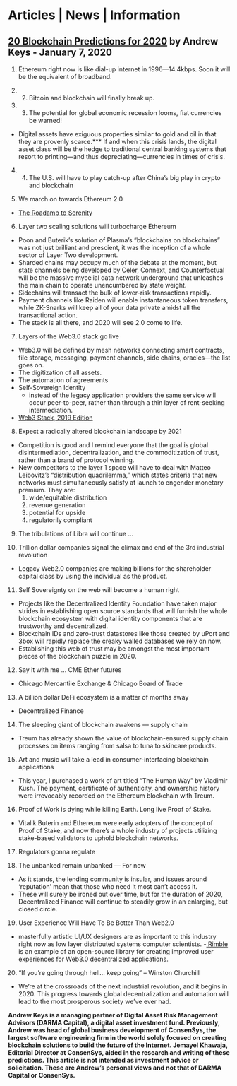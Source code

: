 # Articles | News | Information

## [20 Blockchain Predictions for 2020](https://money.com/ethereum-bitcoin-blockchain-predictions/) by Andrew Keys - January 7, 2020

1. Ethereum right now is like dial-up internet in 1996—14.4kbps. Soon it will be the equivalent of broadband.

2. 2. Bitcoin and blockchain will finally break up.

3. 3. The potential for global economic recession looms, fiat currencies be warned!
  - Digital assets have exiguous properties similar to gold and oil in that they are provenly scarce.*** If and when this crisis lands, the digital asset class will be the hedge to traditional central banking systems that resort to printing—and thus depreciating—currencies in times of crisis.

4. 4. The U.S. will have to play catch-up after China’s big play in crypto and blockchain

5. We march on towards Ethereum 2.0
  - [The Roadamp to Serenity](https://consensys.net/blog/blockchain-explained/the-roadmap-to-serenity-2/)

6. Layer two scaling solutions will turbocharge Ethereum
  - Poon and Buterik’s solution of Plasma’s “blockchains on blockchains” was not just brilliant and prescient, it was the inception of a whole sector of Layer Two development.
  - Sharded chains may occupy much of the debate at the moment, but state channels being developed by Celer, Connext, and Counterfactual will be the massive mycelial data network underground that unleashes the main chain to operate unencumbered by state weight.
  - Sidechains will transact the bulk of lower-risk transactions rapidly.
  - Payment channels like Raiden will enable instantaneous token transfers, while ZK-Snarks will keep all of your data private amidst all the transactional action.
  - The stack is all there, and 2020 will see 2.0 come to life.

7. Layers of the Web3.0 stack go live
  - Web3.0 will be defined by mesh networks connecting smart contracts, file storage, messaging, payment channels, side chains, oracles—the list goes on.
  - The digitization of all assets.
  - The automation of agreements
  - Self-Sovereign Identity
    - instead of the legacy application providers the same service will occur peer-to-peer, rather than through a thin layer of rent-seeking intermediation.
  - [Web3 Stack, 2019 Edition](https://moneydotcomvip.files.wordpress.com/2020/01/v2.1bonus_5-single-chain-flat-visualization-with-companies.jpg)

8. Expect a radically altered blockchain landscape by 2021
  - Competition is good and I remind everyone that the goal is global disintermediation, decentralization, and the commoditization of trust, rather than a brand of protocol winning.
  - New competitors to the layer 1 space will have to deal with Matteo Leibovitz’s “distribution quadrilemma,” which states criteria that new networks must simultaneously satisfy at launch to engender monetary premium. They are:
    1. wide/equitable distribution
    2. revenue generation
    3. potential for upside
    4. regulatorily compliant

9. The tribulations of Libra will continue ...

10. Trillion dollar companies signal the climax and end of the 3rd industrial revolution
  - Legacy Web2.0 companies are making billions for the shareholder capital class by using the individual as the product.

11. Self Sovereignty on the web will become a human right
  - Projects like the Decentralized Identity Foundation have taken major strides in establishing open source standards that will furnish the whole blockchain ecosystem with digital identity components that are trustworthy and decentralized.
  - Blockchain IDs and zero-trust datastores like those created by uPort and 3box will rapidly replace the creaky walled databases we rely on now.
  - Establishing this web of trust may be amongst the most important pieces of the blockchain puzzle in 2020.

12. Say it with me ... CME Ether futures
  - Chicago Mercantile Exchange & Chicago Board of Trade

13. A billion dollar DeFi ecosystem is a matter of months away
  - Decentralized Finance

14. The sleeping giant of blockchain awakens — supply chain
  - Treum has already shown the value of blockchain-ensured supply chain processes on items ranging from salsa to tuna to skincare products.

15. Art and music will take a lead in consumer-interfacing blockchain applications
  - This year, I purchased a work of art titled “The Human Way” by Vladimir Kush. The payment, certificate of authenticity, and ownership history were irrevocably recorded on the Ethereum blockchain with Treum.

16. Proof of Work is dying while killing Earth. Long live Proof of Stake.
  - Vitalik Buterin and Ethereum were early adopters of the concept of Proof of Stake, and now there’s a whole industry of projects utilizing stake-based validators to uphold blockchain networks.

17. Regulators gonna regulate

18. The unbanked remain unbanked — For now
  - As it stands, the lending community is insular, and issues around ‘reputation’ mean that those who need it most can’t access it.
  - These will surely be ironed out over time, but for the duration of 2020, Decentralized Finance will continue to steadily grow in an enlarging, but closed circle.

19. User Experience Will Have To Be Better Than Web2.0
  - masterfully artistic UI/UX designers are as important to this industry right now as low layer distributed systems computer scientists.
  -[ Rimble](https://rimble.consensys.design/) is an example of an open-source library for creating improved user experiences for Web3.0 decentralized applications.

20. “If you’re going through hell… keep going” – Winston Churchill
  - We’re at the crossroads of the next industrial revolution, and it begins in 2020. This progress towards global decentralization and automation will lead to the most prosperous society we’ve ever had.

**Andrew Keys is a managing partner of Digital Asset Risk Management Advisors (DARMA Capital), a digital asset investment fund. Previously, Andrew was head of global business development of ConsenSys, the largest software engineering firm in the world solely focused on creating blockchain solutions to build the future of the Internet. Jemayel Khawaja, Editorial Director at ConsenSys, aided in the research and writing of these predictions. This article is not intended as investment advice or solicitation. These are Andrew’s personal views and not that of DARMA Capital or ConsenSys.**
